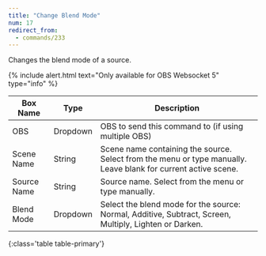 ```yaml
---
title: "Change Blend Mode"
num: 17
redirect_from:
  - commands/233
---
```


Changes the blend mode of a source.

{% include alert.html text="Only available for OBS Websocket 5" type="info" %} 

| Box Name | Type | Description | 
|-------|--------|--------
|OBS|Dropdown|OBS to send this command to (if using multiple OBS)|
|Scene Name|	String	|Scene name containing the source. Select from the menu or type manually. Leave blank for current active scene.
|Source Name|	String|	Source name. Select from the menu or type manually. 
|Blend Mode| Dropdown | Select the blend mode for the source: Normal, Additive, Subtract, Screen, Multiply, Lighten or Darken.
{:class='table table-primary'}









